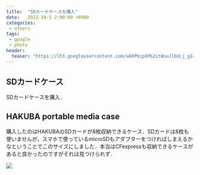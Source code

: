 ```yaml
---
title:  "SDカードケースを購入"
date:   2022-10-5 2:00:00 +0900
categories: 
 - others 
tags:
 - google
 - photo
header:
  teaser: "https://lh3.googleusercontent.com/a6RP6zpXPb2LtWuuJlbULj_gI4FTbKQfGV4dNfFMWDJovLy_VDSQyHb3ZXQel_VvE644jZDR4EIQt8dXP4il6DMgz1f8zAPew0cPgKaf6RLy6benKIVVw_Awq6mmV5m0iaLwsCKl=s0"
---
```


## SDカードケース

SDカードケースを購入．

## HAKUBA portable media case

購入したのはHAKUBAのSDカードが8枚収納できるケース．SDカードは8枚も使いませんが，スマホで使っているmicroSDもアダプターをつければしまえるかなということでこのサイズにしました．本当はCFexpressも収納できるケースがあると良かったのですがそれは見つけられず．

![](https://lh3.googleusercontent.com/a6RP6zpXPb2LtWuuJlbULj_gI4FTbKQfGV4dNfFMWDJovLy_VDSQyHb3ZXQel_VvE644jZDR4EIQt8dXP4il6DMgz1f8zAPew0cPgKaf6RLy6benKIVVw_Awq6mmV5m0iaLwsCKl=s0 "")

